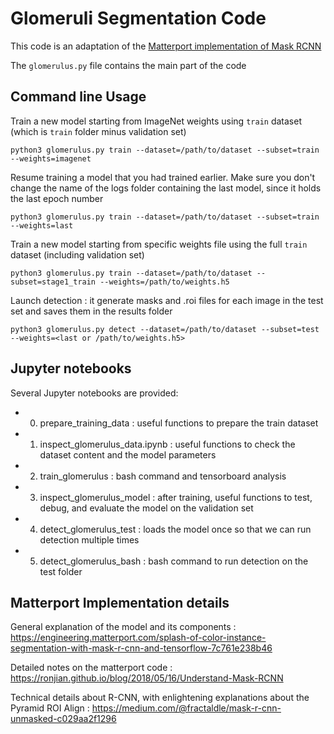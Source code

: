 # Glomeruli Segmentation Code

This code is an adaptation of the [Matterport implementation of Mask RCNN](https://github.com/matterport/Mask_RCNN)

The `glomerulus.py` file contains the main part of the code

## Command line Usage
Train a new model starting from ImageNet weights using `train` dataset (which is `train` folder minus validation set)
```
python3 glomerulus.py train --dataset=/path/to/dataset --subset=train --weights=imagenet
```

Resume training a model that you had trained earlier. Make sure you don't change the name of the logs folder containing the last model, since it holds the last epoch number
```
python3 glomerulus.py train --dataset=/path/to/dataset --subset=train --weights=last
```

Train a new model starting from specific weights file using the full `train` dataset (including validation set)
```
python3 glomerulus.py train --dataset=/path/to/dataset --subset=stage1_train --weights=/path/to/weights.h5
```

Launch detection : it generate masks and .roi files for each image in the test set and saves them in the results folder
```
python3 glomerulus.py detect --dataset=/path/to/dataset --subset=test --weights=<last or /path/to/weights.h5>
```

## Jupyter notebooks
Several Jupyter notebooks are provided:
* 0. prepare_training_data : useful functions to prepare the train dataset
* 1. inspect_glomerulus_data.ipynb : useful functions to check the dataset content and the model parameters
* 2. train_glomerulus : bash command and tensorboard analysis
* 3. inspect_glomerulus_model : after training, useful functions to test, debug, and evaluate the model on the validation set
* 4. detect_glomerulus_test : loads the model once so that we can run detection multiple times
* 5. detect_glomerulus_bash : bash command to run detection on the test folder


## Matterport Implementation details

General explanation of the model and its components :
https://engineering.matterport.com/splash-of-color-instance-segmentation-with-mask-r-cnn-and-tensorflow-7c761e238b46

Detailed notes on the matterport code : https://ronjian.github.io/blog/2018/05/16/Understand-Mask-RCNN

Technical details about R-CNN, with enlightening explanations about the Pyramid ROI Align : https://medium.com/@fractaldle/mask-r-cnn-unmasked-c029aa2f1296

